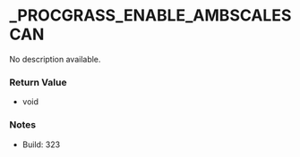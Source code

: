 # _PROCGRASS_ENABLE_AMBSCALESCAN

No description available.

### Return Value
* void

### Notes
* Build: 323

